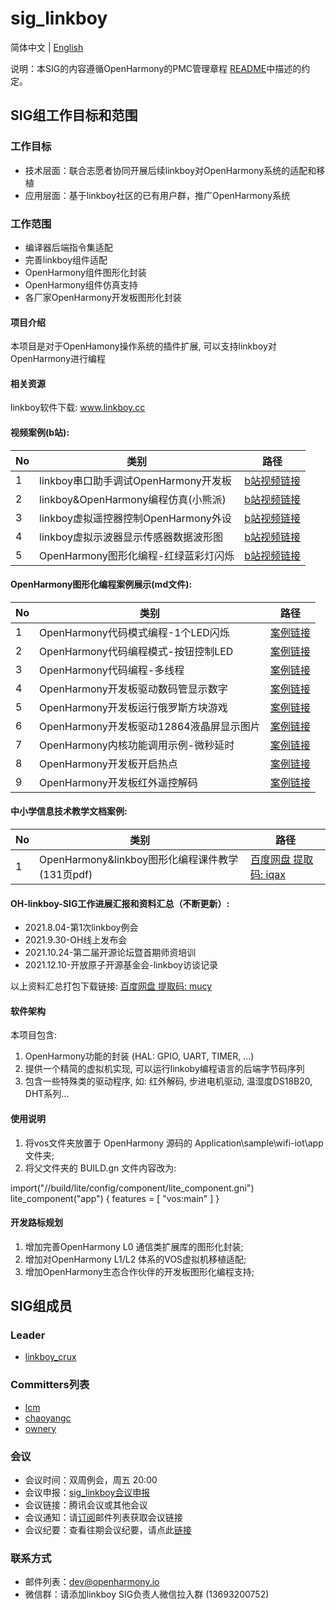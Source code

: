 ﻿# sig_linkboy
简体中文 | [English](./sig_linkboy.md)

说明：本SIG的内容遵循OpenHarmony的PMC管理章程 [README](../../zh/pmc.md)中描述的约定。

## SIG组工作目标和范围

### 工作目标
* 技术层面：联合志愿者协同开展后续linkboy对OpenHarmony系统的适配和移植
* 应用层面：基于linkboy社区的已有用户群，推广OpenHarmony系统

### 工作范围
* 编译器后端指令集适配
* 完善linkboy组件适配
* OpenHarmony组件图形化封装
* OpenHarmony组件仿真支持
* 各厂家OpenHarmony开发板图形化封装

#### 项目介绍
本项目是对于OpenHamony操作系统的插件扩展, 可以支持linkboy对OpenHarmony进行编程

#### 相关资源

linkboy软件下载: www.linkboy.cc


#### 视频案例(b站):

|No|                类别                 |                                    路径                                          |
|--|-------------------------------------|----------------------------------------------------------------------------------|
|1 |linkboy串口助手调试OpenHarmony开发板 |[b站视频链接](https://www.bilibili.com/video/BV1L34y1d72H?spm_id_from=333.999.0.0)|
|2 |linkboy&OpenHarmony编程仿真(小熊派)  |[b站视频链接](https://www.bilibili.com/video/BV1Rq4y1r7D4?spm_id_from=333.999.0.0)|
|3 |linkboy虚拟遥控器控制OpenHarmony外设 |[b站视频链接](https://www.bilibili.com/video/BV1PT4y1R7cF?spm_id_from=333.999.0.0)|
|4 |linkboy虚拟示波器显示传感器数据波形图|[b站视频链接](https://www.bilibili.com/video/BV1nQ4y1U7zw?spm_id_from=333.999.0.0)|
|5 |OpenHarmony图形化编程-红绿蓝彩灯闪烁 |[b站视频链接](https://www.bilibili.com/video/BV13L4y1Y7Av?spm_id_from=333.999.0.0)|

#### OpenHarmony图形化编程案例展示(md文件):

|No|                 类别                     |                                  路径                                 |
|--|------------------------------------------|-----------------------------------------------------------------------|
|1 |OpenHarmony代码模式编程-1个LED闪烁        |[案例链接](oh/oh6.md)|
|2 |OpenHarmony代码编程模式-按钮控制LED       |[案例链接](oh/oh7.md)|
|3 |OpenHarmony代码编程-多线程                |[案例链接](oh/oh8.md)|
|4 |OpenHarmony开发板驱动数码管显示数字       |[案例链接](oh/oh1.md)|
|5 |OpenHarmony开发板运行俄罗斯方块游戏       |[案例链接](oh/oh2.md)|
|6 |OpenHarmony开发板驱动12864液晶屏显示图片  |[案例链接](oh/oh3.md)|
|7 |OpenHarmony内核功能调用示例-微秒延时      |[案例链接](oh/oh4.md)|
|8 |OpenHarmony开发板开启热点                 |[案例链接](oh/oh5.md)|
|9 |OpenHarmony开发板红外遥控解码             |[案例链接](oh/oh9.md)|

#### 中小学信息技术教学文档案例:

|No|                 类别                          |                                   路径                                 |
|--|-----------------------------------------------|------------------------------------------------------------------------|
|1 |OpenHarmony&linkboy图形化编程课件教学(131页pdf)|[百度网盘 提取码: iqax](https://pan.baidu.com/s/1LWQ0p5JclHPxZjDPIDEtpg)|

#### OH-linkboy-SIG工作进展汇报和资料汇总（不断更新）:

* 2021.8.04-第1次linkboy例会
* 2021.9.30-OH线上发布会
* 2021.10.24-第二届开源论坛暨首期师资培训
* 2021.12.10-开放原子开源基金会-linkboy访谈记录

以上资料汇总打包下载链接: [百度网盘 提取码: mucy](https://pan.baidu.com/s/1KAO-CF-DA4HLF4vicmEECw)


#### 软件架构
本项目包含: 
1.  OpenHarmony功能的封装 (HAL: GPIO, UART, TIMER, ...)
2.  提供一个精简的虚拟机实现, 可以运行linkoby编程语言的后端字节码序列
3.  包含一些特殊类的驱动程序, 如: 红外解码, 步进电机驱动, 温湿度DS18B20, DHT系列...

#### 使用说明

1.  将vos文件夹放置于 OpenHarmony 源码的 Application\sample\wifi-iot\app 文件夹;
2.  将父文件夹的 BUILD.gn 文件内容改为:

import("//build/lite/config/component/lite_component.gni")
lite_component("app") {
    features = [
        "vos:main"
    ]
}

#### 开发路标规划

1. 增加完善OpenHarmony L0 通信类扩展库的图形化封装;
2. 增加对OpenHarmony L1/L2 体系的VOS虚拟机移植适配;
3. 增加OpenHarmony生态合作伙伴的开发板图形化编程支持;

## SIG组成员

### Leader
- [linkboy_crux](https://gitee.com/linkboy_crux)

### Committers列表
- [lcm](https://gitee.com/lcm)
- [chaoyangc](https://gitee.com/chaoyangc)
- [ownery](https://gitee.com/ownery)

### 会议
 - 会议时间：双周例会，周五 20:00
 - 会议申报：[sig_linkboy会议申报](https://shimo.im/sheets/sX5pBO7PwFkEsR1D)
 - 会议链接：腾讯会议或其他会议
 - 会议通知：请[订阅](https://lists.openatom.io/postorius/lists/dev@openharmony.io)邮件列表获取会议链接
 - 会议纪要：查看往期会议纪要，请点此[链接](https://gitee.com/openharmony-sig/sig-content/tree/master/linkboy/meetings)

### 联系方式
- 邮件列表：[dev@openharmony.io](https://lists.openatom.io/postorius/lists/dev@openharmony.io/)
- 微信群：请添加linkboy SIG负责人微信拉入群 (13693200752)
